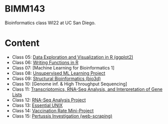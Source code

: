 # BIMM143
Bioinformatics class WI22 at UC San Diego. 

# Content
- Class 05: [Data Exploration and Visualization in R (ggplot2)](https://htmlpreview.github.io/?https://github.com/r-m-rodeon/bimm143/blob/main/Class05%20-%20Data%20exploration%20and%20visualization%20in%20R%20(ggplot)/class05.html)
- Class 06: [Writing Functions in R](https://htmlpreview.github.io/?https://github.com/r-m-rodeon/bimm143/blob/main/Class06%20-%20Writing%20Functions%20in%20R/class06.html)
- Class 07: [Machine Learning for Bioinformatics 1]
- Class 08: [Unsupervised ML Learning Project](https://htmlpreview.github.io/?https://github.com/r-m-rodeon/bimm143/blob/main/Class08%20-%20Unsupervised%20ML%20Project/Class08.html)
- Class 09: [Structural Bioinformatics (bio3d)](https://htmlpreview.github.io/?https://github.com/r-m-rodeon/bimm143/blob/main/Class09%20-%20Structural%20Bioinformatics%20(bio3d)/class009.html)
- Class 10: [Genome inf. & High Throughput Sequencing]
- Class 11: [Transcriptomics, RNA-Seq Analysis, and Interpretation of Gene Lists](https://htmlpreview.github.io/?https://github.com/r-m-rodeon/bimm143/blob/main/Class11%20-%20Transcriptomics%2C%20RNA-Seq%20analysis%2C%20and%20the%20interpretation%20of%20gene%20lists/class11.html)
- Class 12: [RNA-Seq Analysis Project](https://htmlpreview.github.io/?https://github.com/r-m-rodeon/bimm143/blob/main/Class12%20-%20RNA-Seq%20Analysis%20Project/class12.html) 
- Class 13: [Essential UNIX](https://github.com/r-m-rodeon/bimm143/blob/main/Class13%20-%20Essential%20UNIX/output13.pdf)
- Class 14: [Vaccination Rate Mini-Project](https://htmlpreview.github.io/?)
- Class 15: [Pertussis Investigation (web-scraping)](https://htmlpreview.github.io/?)
